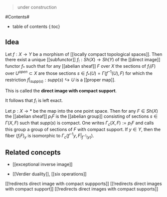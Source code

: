 
> under construction

#Contents#
* table of contents
{:toc}

## Idea

Let $f:X\to Y$ be a morphism of [[locally compact topological spaces]]. Then there exist a unique [[subfunctor]] $f_!: Sh(X)\to Sh(Y)$ of the [[direct image]] functor $f_*$ such that for any [[abelian sheaf]] $F$ over $X$ the sections of $f_!(F)$ over $U^{open}\subset X$ are those sections $s\in f_*(U)= \Gamma(f^{-1}(U),F)$ for which the restriction $f|_{supp(s)} : supp(s)\hookrightarrow U$ is a [[proper map]]. 

This is called the **direct image with compact support**.

It follows that $f_!$ is left exact. 

Let $p:X\to {*}$ be the map into the one point space. Then for any $F\in Sh(X)$ the [[abelian sheaf]] $p_!F$ is the [[abelian group]] consisting of sections $s\in \Gamma(X,F)$ such that $supp(s)$ is compact. One writes $\Gamma_c(X,F):= p_! F$ and calls this group a group of sections of $F$ with compact support. If $y\in Y$, then the fiber $(f_! F)_y$ is isomorphic to $\Gamma_c(f^{-1}y,F|_{f^{-1}(y)})$. 



## Related concepts

* [[exceptional inverse image]]

* [[Verdier duality]], [[six operations]]


[[!redirects direct image with compact suppports]]
[[!redirects direct images with compact support]]
[[!redirects direct images with compact supports]]

